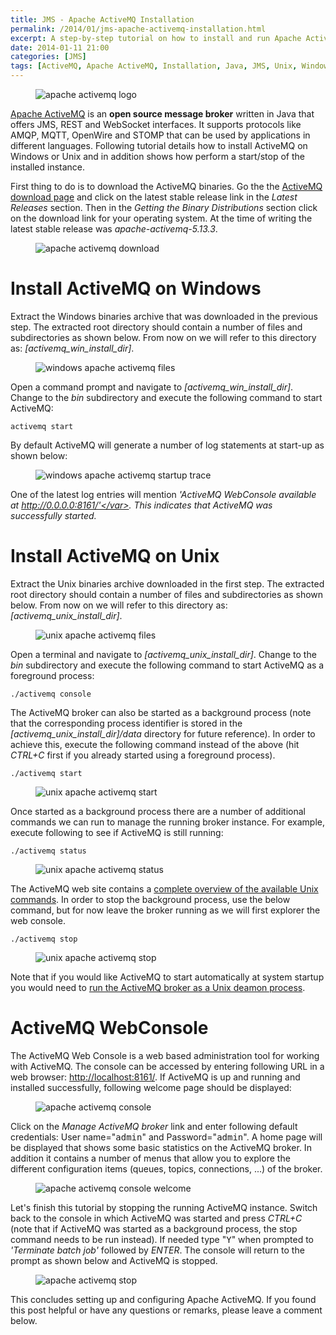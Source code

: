 ```yaml
---
title: JMS - Apache ActiveMQ Installation
permalink: /2014/01/jms-apache-activemq-installation.html
excerpt: A step-by-step tutorial on how to install and run Apache ActiveMQ on Windows or Unix.
date: 2014-01-11 21:00
categories: [JMS]
tags: [ActiveMQ, Apache ActiveMQ, Installation, Java, JMS, Unix, Windows]
---
```


<figure>
    <img src="{{ site.url }}/assets/images/logos/apache-activemq-logo.png" alt="apache activemq logo" class="logo">
</figure>

[Apache ActiveMQ](http://activemq.apache.org/) is an **open source message broker** written in Java that offers JMS, REST and WebSocket interfaces. It supports protocols like AMQP, MQTT, OpenWire and STOMP that can be used by applications in different languages. Following tutorial details how to install ActiveMQ on Windows or Unix and in addition shows how perform a start/stop of the installed instance.


 First thing to do is to download the ActiveMQ binaries. Go the the [ActiveMQ download page](http://activemq.apache.org/download.html) and click on the latest stable release link in the <var>Latest Releases</var> section. Then in the <var>Getting the Binary Distributions</var> section click on the download link for your operating system. At the time of writing the latest stable release was <var>apache-activemq-5.13.3</var>.

<figure>
    <img src="{{ site.url }}/assets/images/jms/apache-activemq-download.png" alt="apache activemq download">
</figure>

# Install ActiveMQ on Windows

Extract the Windows binaries archive that was downloaded in the previous step. The extracted root directory should contain a number of files and subdirectories as shown below. From now on we will refer to this directory as: <var>[activemq_win_install_dir]</var>.

<figure>
    <img src="{{ site.url }}/assets/images/jms/windows-apache-activemq-files.png" alt="windows apache activemq files">
</figure>

Open a command prompt and navigate to <var>[activemq_win_install_dir]</var>. Change to the <var>bin</var> subdirectory and execute the following command to start ActiveMQ:

``` plaintext
activemq start
```

By default ActiveMQ will generate a number of log statements at start-up as shown below:

<figure>
    <img src="{{ site.url }}/assets/images/jms/windows-apache-activemq-startup-trace.png" alt="windows apache activemq startup trace">
</figure>

One of the latest log entries will mention <var>'ActiveMQ WebConsole available at http://0.0.0.0:8161/'</var>. This indicates that ActiveMQ was successfully started.

# Install ActiveMQ on Unix

Extract the Unix binaries archive downloaded in the first step. The extracted root directory should contain a number of files and subdirectories as shown below. From now on we will refer to this directory as: <var>[activemq_unix_install_dir]</var>.

<figure>
    <img src="{{ site.url }}/assets/images/jms/unix-apache-activemq-files.png" alt="unix apache activemq files">
</figure>

Open a terminal and navigate to <var>[activemq_unix_install_dir]</var>. Change to the <var>bin</var> subdirectory and execute the following command to start ActiveMQ as a foreground process:

``` plaintext
./activemq console
```

The ActiveMQ broker can also be started as a background process (note that the corresponding process identifier is stored in the <var>[activemq_unix_install_dir]/data</var> directory for future reference). In order to achieve this, execute the following command instead of the above (hit <var>CTRL+C</var> first if you already started using a foreground process).

``` plaintext
./activemq start
```

<figure>
    <img src="{{ site.url }}/assets/images/jms/unix-apache-activemq-start.png" alt="unix apache activemq start">
</figure>

Once started as a background process there are a number of additional commands we can run to manage the running broker instance. For example, execute following to see if ActiveMQ is still running:

``` plaintext
./activemq status
```

<figure>
    <img src="{{ site.url }}/assets/images/jms/unix-apache-activemq-status.png" alt="unix apache activemq status">
</figure>

The ActiveMQ web site contains a [complete overview of the available Unix commands](http://activemq.apache.org/unix-shell-script.html#UnixShellScript-Functionaloverview). In order to stop the background process, use the below command, but for now leave the broker running as we will first explorer the web console.

``` plaintext
./activemq stop
```

<figure>
    <img src="{{ site.url }}/assets/images/jms/unix-apache-activemq-stop.png" alt="unix apache activemq stop">
</figure>

Note that if you would like ActiveMQ to start automatically at system startup you would need to [run the ActiveMQ broker as a Unix deamon process](http://activemq.apache.org/unix-shell-script.html#UnixShellScript-Runningactivemqasaunixdaemon).

# ActiveMQ WebConsole

The ActiveMQ Web Console is a web based administration tool for working with ActiveMQ. The console can be accessed by entering following URL in a web browser: [http://localhost:8161/](http://localhost:8161/). If ActiveMQ is up and running and installed successfully, following welcome page should be displayed:

<figure>
    <img src="{{ site.url }}/assets/images/jms/apache-activemq-console.png" alt="apache activemq console">
</figure>

Click on the <var>Manage ActiveMQ broker</var> link and enter following default credentials: User name="<kbd>admin</kbd>" and Password="<kbd>admin</kbd>". A home page will be displayed that shows some basic statistics on the ActiveMQ broker. In addition it contains a number of menus that allow you to explore the different configuration items (queues, topics, connections, ...) of the broker.

<figure>
    <img src="{{ site.url }}/assets/images/jms/apache-activemq-console-welcome.png" alt="apache activemq console welcome">
</figure>

Let's finish this tutorial by stopping the running ActiveMQ instance. Switch back to the console in which ActiveMQ was started and press <var>CTRL+C</var> (note that if ActiveMQ was started as a background process, the stop command needs to be run instead). If needed type "<kbd>Y</kbd>" when prompted to <var>'Terminate batch job'</var> followed by <var>ENTER</var>. The console will return to the prompt as shown below and ActiveMQ is stopped.

<figure>
    <img src="{{ site.url }}/assets/images/jms/apache-activemq-stop.png" alt="apache activemq stop">
</figure>

This concludes setting up and configuring Apache ActiveMQ. If you found this post helpful or have any questions or remarks, please leave a comment below.